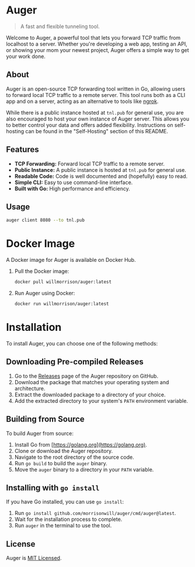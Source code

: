 # Auger

> A fast and flexible tunneling tool.

Welcome to Auger, a powerful tool that lets you forward TCP traffic from localhost to a server. Whether you're developing a web app, testing an API, or showing your mom your newest project, Auger offers a simple way to get your work done.

## About

Auger is an open-source TCP forwarding tool written in Go, allowing users to forward local TCP traffic to a remote server. This tool runs both as a CLI app and on a server, acting as an alternative to tools like [ngrok](https://ngrok.com/).

While there is a public instance hosted at `tnl.pub` for general use, you are also encouraged to host your own instance of Auger server. This allows you to better control your data and offers added flexibility. Instructions on self-hosting can be found in the "Self-Hosting" section of this README.

## Features

- **TCP Forwarding:** Forward local TCP traffic to a remote server.
- **Public Instance:** A public instance is hosted at `tnl.pub` for general use.
- **Readable Code:** Code is well documented and (hopefully) easy to read.
- **Simple CLI:** Easy to use command-line interface.
- **Built with Go:** High performance and efficiency.

## Usage

```bash
auger client 8080 --to tnl.pub
```

# Docker Image

A Docker image for Auger is available on Docker Hub. 

1. Pull the Docker image:

    ```bash
    docker pull willmorrison/auger:latest
    ```

2. Run Auger using Docker:

    ```bash
    docker run willmorrison/auger:latest
    ```

# Installation

To install Auger, you can choose one of the following methods:

## Downloading Pre-compiled Releases

1. Go to the [Releases](https://github.com/morrisonwill/auger/releases) page of the Auger repository on GitHub.
2. Download the package that matches your operating system and architecture.
3. Extract the downloaded package to a directory of your choice.
4. Add the extracted directory to your system's `PATH` environment variable.

## Building from Source

To build Auger from source:

1. Install Go from [https://golang.org](https://golang.org).
2. Clone or download the Auger repository.
3. Navigate to the root directory of the source code.
4. Run `go build` to build the `auger` binary.
5. Move the `auger` binary to a directory in your `PATH` variable.

## Installing with `go install`

If you have Go installed, you can use `go install`:

1. Run `go install github.com/morrisonwill/auger/cmd/auger@latest`.
2. Wait for the installation process to complete.
3. Run `auger` in the terminal to use the tool.

## License

Auger is [MIT Licensed](LICENSE).
